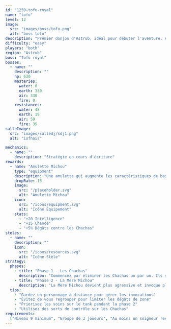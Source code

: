 ```yaml
---
id: "1259-tofu-royal"
name: "tofu"
level: 12
image:
  src: "images/boss/tofu.png"
  alt: "boss tofu"
description: "Premier donjon d'Astrub, idéal pour débuter l'aventure. Affrontez des Chachas et leur maîtresse dans une maison envahie par les félins."
difficulty: "easy"
players: "both"
region: "Astrub"
boss: "Tofu royal"
bosses:
  - name: ""
    description: ""
    hp: 630
    masteries:
      water: 0
      earth: 330
      air: 330
      fire: 0
    resistances:
      water: 48
      earth: 19
      air: 59
      fire: 35
salleImage:
  src: "images/salledj/sdj1.png"
  alt: "iofhois"

mechanics:
  - name: ""
    description: "Stratégie en cours d'écriture"
rewards:
  - name: "Amulette Michou"
    type: "equipment"
    description: "Une amulette qui augmente les caractéristiques de base et offre un bonus aux dégâts contre les créatures de type Chacha."
    dropRate: 15
    image:
      src: "/placeholder.svg"
      alt: "Amulette Michou"
    icon:
      src: "/icons/equipment.svg"
      alt: "Icône Équipement"
    stats:
      - "+20 Intelligence"
      - "+15 Chance"
      - "+5% Dégâts contre les Chachas"
steles:
  - name: ""
    description: ""
    icon:
      src: "/icons/resources.svg"
      alt: "Icône Stèle"
strategy:
  phases:
    - title: "Phase 1 - Les Chachas"
      description: "Commencez par éliminer les Chachas un par un. Ils sont faibles individuellement mais peuvent être dangereux en groupe. Concentrez vos attaques sur un seul Chacha à la fois."
    - title: "Phase 2 - La Mère Michou"
      description: "La Mère Michou devient plus agressive et invoque plus fréquemment des Chachas. Elle utilise des attaques de zone qui peuvent étourdir. Gardez vos distances et éliminez les Chachas invoqués rapidement."
  tips:
    - "Gardez un personnage à distance pour gérer les invocations"
    - "Évitez de vous regrouper pour limiter les dégâts de zone"
    - "Priorisez les soins sur le tank pendant la phase 2"
    - "Utilisez des sorts de contrôle sur les Chachas"
requirements:
  ["Niveau 9 minimum", "Groupe de 3 joueurs", "Au moins un soigneur recommandé"]
---
```


